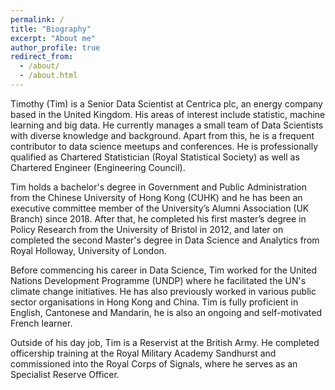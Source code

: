```yaml
---
permalink: /
title: "Biography"
excerpt: "About me"
author_profile: true
redirect_from: 
  - /about/
  - /about.html
---
```


Timothy (Tim) is a Senior Data Scientist at Centrica plc, an energy company based in the United Kingdom. His areas of interest include statistic, machine learning and big data. He currently manages a small team of Data Scientists with diverse knowledge and background. Apart from this, he is a frequent contributor to data science meetups and conferences. He is professionally qualified as Chartered Statistician (Royal Statistical Society) as well as Chartered Engineer (Engineering Council).

Tim holds a bachelor's degree in Government and Public Administration from the Chinese University of Hong Kong (CUHK) and he has been an executive committee member of the University’s Alumni Association (UK Branch) since 2018. After that, he completed his first master’s degree in Policy Research from the University of Bristol in 2012, and later on completed the second Master's degree in Data Science and Analytics from Royal Holloway, University of London.

Before commencing his career in Data Science, Tim worked for the United Nations Development Programme (UNDP) where he facilitated the UN's climate change initiatives. He has also previously worked in various public sector organisations in Hong Kong and China. Tim is fully proficient in English, Cantonese and Mandarin, he is also an ongoing and self-motivated French learner.

Outside of his day job, Tim is a Reservist at the British Army. He completed officership training at the Royal Military Academy Sandhurst and commissioned into the Royal Corps of Signals, where he serves as an Specialist Reserve Officer.
